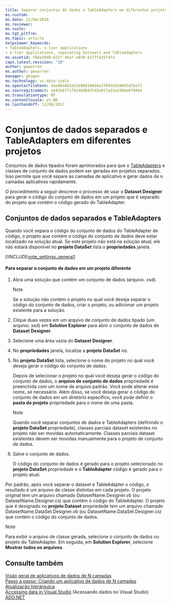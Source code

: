 ```yaml
---
title: Separar conjuntos de dados e TableAdapters em diferentes projetos | Microsoft Docs
ms.custom: 
ms.date: 11/04/2016
ms.reviewer: 
ms.suite: 
ms.tgt_pltfrm: 
ms.topic: article
helpviewer_keywords:
- TableAdapters, n-tier applications
- n-tier applications, separating Datasets and TableAdapters
ms.assetid: f66a3940-6227-46af-a930-9177f425f4fd
caps.latest.revision: "18"
author: gewarren
ms.author: gewarren
manager: ghogen
ms.technology: vs-data-tools
ms.openlocfilehash: 4ae00a8b3a51b088100d4a27893dd100d5d7ba71
ms.sourcegitcommit: ee42a8771f0248db93fd2e017a22e2506e0f9404
ms.translationtype: MT
ms.contentlocale: pt-BR
ms.lasthandoff: 11/09/2017
---
```

# <a name="separate-datasets-and-tableadapters-into-different-projects"></a>Conjuntos de dados separados e TableAdapters em diferentes projetos
Conjuntos de dados tipados foram aprimorados para que o [TableAdapters](create-and-configure-tableadapters.md) e classes de conjunto de dados podem ser geradas em projetos separados. Isso permite que você separe as camadas de aplicativo e gerar dados de n camadas aplicativos rapidamente.  
  
O procedimento a seguir descreve o processo de usar o **Dataset Designer** para gerar o código do conjunto de dados em um projeto que é separado do projeto que contém o código gerado do TableAdapter.  
  
## <a name="separate-datasets-and-tableadapters"></a>Conjuntos de dados separados e TableAdapters  
Quando você separa o código do conjunto de dados do TableAdapter de código, o projeto que contém o código do conjunto de dados deve estar localizado na solução atual. Se este projeto não está na solução atual, ele não estará disponível no **projeto DataSet** lista o **propriedades** janela.  
  
[!INCLUDE[note_settings_general](../data-tools/includes/note_settings_general_md.md)]  
  
#### <a name="to-separate-the-dataset-into-a-different-project"></a>Para separar o conjunto de dados em um projeto diferente  
  
1.  Abra uma solução que contém um conjunto de dados (arquivo. xsd).  
  
    > [!NOTE]
    >  Se a solução não contém o projeto no qual você deseja separar o código do conjunto de dados, criar o projeto, ou adicionar um projeto existente para a solução.  
  
2.  Clique duas vezes em um arquivo de conjunto de dados tipado (um arquivo. xsd) em **Solution Explorer** para abrir o conjunto de dados de **Dataset Designer**.  
  
3.  Selecione uma área vazia do **Dataset Designer**.  
  
4.  No **propriedades** janela, localize a **projeto DataSet** nó.  
  
5.  No **projeto DataSet** lista, selecione o nome do projeto no qual você deseja gerar o código do conjunto de dados.  
  
     Depois de selecionar o projeto no qual você deseja gerar o código do conjunto de dados, o **arquivo de conjunto de dados** propriedade é preenchida com um nome de arquivo padrão. Você pode alterar esse nome, se necessário. Além disso, se você deseja gerar o código do conjunto de dados em um diretório específico, você pode definir o **pasta do projeto** propriedade para o nome de uma pasta.  
  
    > [!NOTE]
    >  Quando você separar conjuntos de dados e TableAdapters (definindo o **projeto DataSet** propriedade), classes parciais dataset existentes no projeto não ser movidas automaticamente. Classes parciais dataset existentes devem ser movidas manualmente para o projeto de conjunto de dados.  
  
6.  Salve o conjunto de dados.  
  
     O código do conjunto de dados é gerado para o projeto selecionado no **projeto DataSet** propriedade e o **TableAdapter** código é gerado para o projeto atual.  
  
Por padrão, após você separar o dataset e TableAdapter o código, o resultado é um arquivo de classe distintas em cada projeto. O projeto original tem um arquivo chamado DatasetName.Designer.vb (ou DatasetName.Designer.cs) que contém o código do TableAdapter. O projeto que é designado no **projeto Dataset** propriedade tem um arquivo chamado DatasetName.DataSet.Designer.vb (ou DatasetName.DataSet.Designer.cs) que contém o código do conjunto de dados.  
  
> [!NOTE]
>  Para exibir o arquivo de classe gerada, selecione o conjunto de dados ou projeto do TableAdapter. Em seguida, em **Solution Explorer**, selecione **Mostrar todos os arquivos**.  
  
## <a name="see-also"></a>Consulte também
[Visão geral de aplicativos de dados de N camadas](../data-tools/n-tier-data-applications-overview.md)   
[Passo a passo: Criando um aplicativo de dados de N camadas](../data-tools/walkthrough-creating-an-n-tier-data-application.md)   
[Atualização hierárquica](../data-tools/hierarchical-update.md)   
[Accessing data in Visual Studio](../data-tools/accessing-data-in-visual-studio.md)  (Acessando dados no Visual Studio)  
[ADO.NET](/dotnet/framework/data/adonet/index)